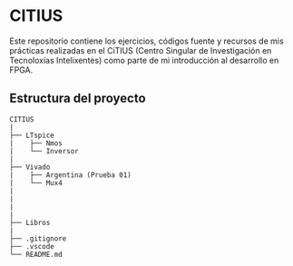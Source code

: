# CITIUS

Este repositorio contiene los ejercicios, códigos fuente y recursos de mis prácticas realizadas en el CiTIUS (Centro Singular de Investigación en Tecnoloxías Intelixentes) como parte de mi introducción al desarrollo en FPGA.


## Estructura del proyecto 

```
CITIUS
|
├── LTspice
|    ├── Nmos
|    └── Inversor
|
├── Vivado
|    ├── Argentina (Prueba 01)
|    └── Mux4 
|
|
|      
|
├── Libros
|   
├── .gitignore
├── .vscode 
└── README.md
```
